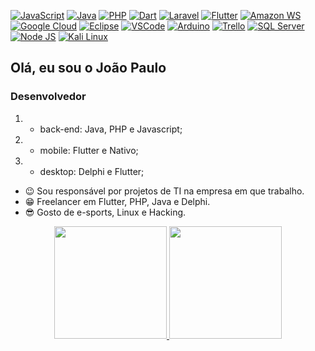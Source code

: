 

[![JavaScript](https://img.shields.io/badge/JavaScript-323330?style=for-the-badge&logo=javascript&logoColor=F7DF1E)](https://github.com/jpdroid)
[![Java](https://img.shields.io/badge/Java-ED8B00?style=for-the-badge&logo=java&logoColor=white)](https://github.com/jpdroid)
[![PHP](https://img.shields.io/badge/PHP-777BB4?style=for-the-badge&logo=php&logoColor=white)](https://github.com/jpdroid)
[![Dart](https://img.shields.io/badge/Dart-0175C2?style=for-the-badge&logo=dart&logoColor=white)](https://github.com/jpdroid)
[![Laravel](https://img.shields.io/badge/Laravel-FF2D20?style=for-the-badge&logo=laravel&logoColor=white)](https://github.com/jpdroid)
[![Flutter](https://img.shields.io/badge/Flutter-02569B?style=for-the-badge&logo=flutter&logoColor=white)](https://github.com/jpdroid)
[![Amazon WS](https://img.shields.io/badge/Amazon_AWS-232F3E?style=for-the-badge&logo=amazon-aws&logoColor=white)](https://github.com/jpdroid)
[![Google Cloud](https://img.shields.io/badge/Google_Cloud-4285F4?style=for-the-badge&logo=google-cloud&logoColor=white)](https://github.com/jpdroid)
[![Eclipse](https://img.shields.io/badge/Eclipse-2C2255?style=for-the-badge&logo=eclipse&logoColor=white)](https://github.com/jpdroid)
[![VSCode](https://img.shields.io/badge/Visual_Studio_Code-0078D4?style=for-the-badge&logo=visual%20studio%20code&logoColor=white)](https://github.com/jpdroid)
[![Arduino](https://img.shields.io/badge/Arduino-00979D?style=for-the-badge&logo=Arduino&logoColor=white)](https://github.com/jpdroid)
[![Trello](https://img.shields.io/badge/Trello-0052CC?style=for-the-badge&logo=trello&logoColor=white)]()
[![SQL Server](https://img.shields.io/badge/Microsoft%20SQL%20Server-CC2927?style=for-the-badge&logo=microsoft%20sql%20server&logoColor=white)](https://github.com/jpdroid)
[![Node JS](https://img.shields.io/badge/Node.js-43853D?style=for-the-badge&logo=node.js&logoColor=white)](https://github.com/jpdroid)
[![Kali Linux](https://img.shields.io/badge/Kali_Linux-557C94?style=for-the-badge&logo=kali-linux&logoColor=white)](https://github.com/jpdroid)

###


## Olá, eu sou o João Paulo
### Desenvolvedor 
 1. - back-end: Java, PHP e Javascript;
 2. - mobile: Flutter e Nativo;
 3. - desktop: Delphi e Flutter;
- 😉 Sou responsável por projetos de TI na empresa em que trabalho.
- 😁 Freelancer em Flutter, PHP, Java e Delphi.
- 😎 Gosto de e-sports, Linux e Hacking.


<div align="center">
  <a href="https://github.com/jpdroid">
  <img height="180em" src="https://github-readme-stats.vercel.app/api?username=jpdroid&show_icons=true&theme=dark&include_all_commits=true&count_private=true"/>
  <img height="180em" src="https://github-readme-stats.vercel.app/api/top-langs/?username=jpdroid&layout=compact&langs_count=7&theme=dark"/>

</div>

<br />
<br />
  

<!---
jpdroid/jpdroid is a ✨ special ✨ repository because its `README.md` (this file) appears on your GitHub profile.
You can click the Preview link to take a look at your changes.
--->
